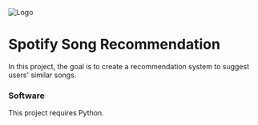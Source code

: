 ![Logo](https://images.unsplash.com/photo-1611339555312-e607c8352fd7?ixlib=rb-1.2.1&ixid=MnwxMjA3fDB8MHxwaG90by1wYWdlfHx8fGVufDB8fHx8&auto=format&fit=crop&w=1074&q=80)

# Spotify Song Recommendation

In this project, the goal is to create a recommendation system to suggest users' similar songs.

### Software
This project requires Python.
